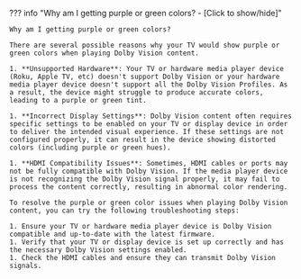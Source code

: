 <!-- markdownlint-disable MD041-->
??? info "Why am I getting purple or green colors? - [Click to show/hide]"

    Why am I getting purple or green colors?

    There are several possible reasons why your TV would show purple or green colors when playing Dolby Vision content.

    1. **Unsupported Hardware**: Your TV or hardware media player device (Roku, Apple TV, etc) doesn't support Dolby Vision or your hardware media player device doesn't support all the Dolby Vision Profiles. As a result, the device might struggle to produce accurate colors, leading to a purple or green tint.

    1. **Incorrect Display Settings**: Dolby Vision content often requires specific settings to be enabled on your TV or display device in order to deliver the intended visual experience. If these settings are not configured properly, it can result in the device showing distorted colors (including purple or green hues).

    1. **HDMI Compatibility Issues**: Sometimes, HDMI cables or ports may not be fully compatible with Dolby Vision. If the media player device is not recognizing the Dolby Vision signal properly, it may fail to process the content correctly, resulting in abnormal color rendering.

    To resolve the purple or green color issues when playing Dolby Vision content, you can try the following troubleshooting steps:

    1. Ensure your TV or hardware media player device is Dolby Vision compatible and up-to-date with the latest firmware.
    1. Verify that your TV or display device is set up correctly and has the necessary Dolby Vision settings enabled.
    1. Check the HDMI cables and ensure they can transmit Dolby Vision signals.
<!-- markdownlint-enable MD041-->
